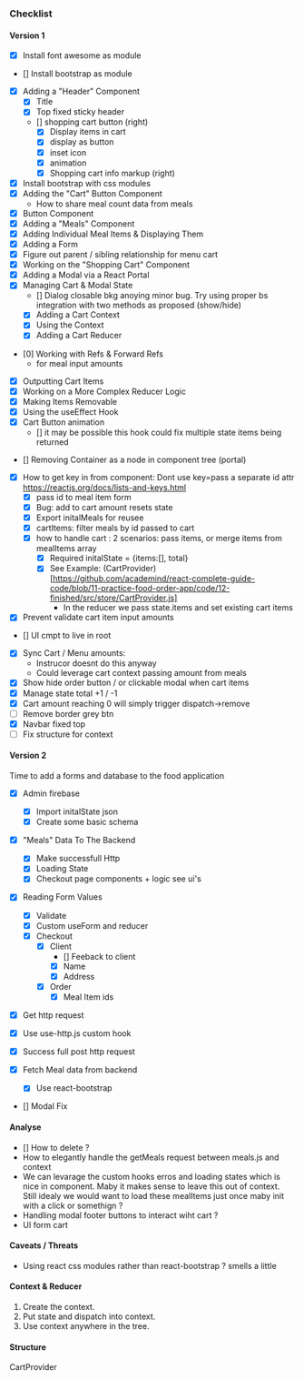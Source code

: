 ### Checklist

#### Version 1

  - [x] Install font awesome as module
  - [] Install bootstrap as module
  - [x] Adding a "Header" Component
    - [x] Title
    - [x] Top fixed sticky header
    - [] shopping cart button (right)
      - [x] Display items in cart
      - [x] display as button
      - [x] inset icon
      - [x] animation
      - [x] Shopping cart info markup (right)
  - [x] Install bootstrap with css modules
  - [x] Adding the "Cart" Button Component
    - How to share meal count data from meals
  - [x] Button Component
  - [x] Adding a "Meals" Component
  - [x] Adding Individual Meal Items & Displaying Them
  - [x] Adding a Form
  - [x] Figure out parent / sibling relationship for menu cart
  - [x] Working on the "Shopping Cart" Component
  - [x] Adding a Modal via a React Portal
  - [x] Managing Cart & Modal State
    - [] Dialog closable bkg anoying minor bug. Try using proper bs integration with two methods as proposed (show/hide)
    - [x] Adding a Cart Context
    - [x] Using the Context
    - [x] Adding a Cart Reducer
  - [0] Working with Refs & Forward Refs
    - for meal input amounts
  - [x] Outputting Cart Items
  - [x] Working on a More Complex Reducer Logic
  - [x] Making Items Removable
  - [x] Using the useEffect Hook
  - [x] Cart Button animation
    - [] it may be possible this hook could fix multiple state items being returned
  - [] Removing Container as a node in component tree (portal)
  - [x] How to get key in from component: Dont use key=pass a separate id attr https://reactjs.org/docs/lists-and-keys.html
    - [x] pass id to meal item form
    - [x] Bug: add to cart amount resets state
    - [x] Export initalMeals for reusee
    - [x] cartItems: filter meals by id passed to cart
    - [x] how to handle cart : 2 scenarios: pass items, or merge items from mealItems array
      - [x] Required initalState = {items:[], total}
      - [x] See Example: (CartProvider)[https://github.com/academind/react-complete-guide-code/blob/11-practice-food-order-app/code/12-finished/src/store/CartProvider.js]
        - In the reducer we pass state.items and set existing cart items
  - [x] Prevent validate cart item input amounts
  - [] UI cmpt to live in root
  - [x] Sync Cart / Menu amounts:
    - Instrucor doesnt do this anyway
    - Could leverage cart context passing amount from meals
  - [x] Show hide order button / or clickable modal when cart items
  - [x] Manage state total +1 / -1
  - [x] Cart amount reaching 0 will simply trigger dispatch->remove
  - [ ] Remove border grey btn
  - [x] Navbar fixed top
  - [ ] Fix structure for context

#### Version 2

Time to add a forms and database to the food application

  - [x] Admin firebase

    - [x] Import initalState json
    - [x] Create some basic schema

  - [x] "Meals" Data To The Backend
    - [x] Make successfull Http
    - [x] Loading State
    - [x] Checkout page components + logic see ui's
  - [x] Reading Form Values
    - [x] Validate
    - [x] Custom useForm and reducer
    - [x] Checkout
      - [x] Client
        - [] Feeback to client
        - [x] Name
        - [x] Address
      - [x] Order
        - [x] Meal Item ids
  - [x] Get http request
  - [x] Use use-http.js custom hook
  - [x] Success full post http request
  - [x] Fetch Meal data from backend
    - [x] Use react-bootstrap
  - [] Modal Fix

#### Analyse

- [] How to delete ?
- How to elegantly handle the getMeals request between meals.js and context
- We can levarage the custom hooks erros and loading states which is nice in component. Maby it makes sense to leave this out of context. Still idealy we
  would want to load these mealItems just once
  maby init with a click or somethign ?
- Handling modal footer buttons to interact wiht cart ?
- UI form cart

#### Caveats / Threats

- Using react css modules rather than react-bootstrap ? smells a little

#### Context & Reducer

1. Create the context.
2. Put state and dispatch into context.
3. Use context anywhere in the tree.

#### Structure

CartProvider


